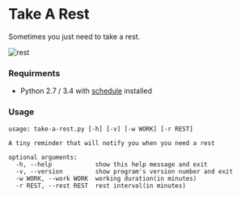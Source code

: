 Take A Rest
===========

Sometimes you just need to take a rest.

![rest](http://sd.keepcalm-o-matic.co.uk/i/keep-calm-and-take-a-rest.png)

### Requirments

* Python 2.7 / 3.4 with [schedule](https://github.com/dbader/schedule) installed

### Usage 

	usage: take-a-rest.py [-h] [-v] [-w WORK] [-r REST]

	A tiny reminder that will notify you when you need a rest

	optional arguments:
	  -h, --help            show this help message and exit
	  -v, --version         show program's version number and exit
	  -w WORK, --work WORK  working duration(in minutes)
	  -r REST, --rest REST  rest interval(in minutes)